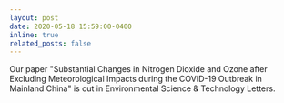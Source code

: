 ```yaml
---
layout: post
date: 2020-05-18 15:59:00-0400
inline: true
related_posts: false
---
```


Our paper "Substantial Changes in Nitrogen Dioxide and Ozone after Excluding Meteorological Impacts during the COVID-19 Outbreak in Mainland China" is out in Environmental Science & Technology Letters.
